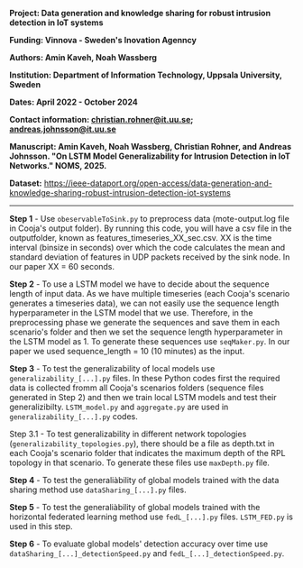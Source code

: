 
**Project: Data generation and knowledge sharing for robust intrusion detection in IoT systems**

**Funding: Vinnova - Sweden's Inovation Agenncy**

**Authors: Amin Kaveh, Noah Wassberg**

**Institution: Department of Information Technology, Uppsala University, Sweden**

**Dates: April 2022 - October 2024**

**Contact information: christian.rohner@it.uu.se; andreas.johnsson@it.uu.se**

**Manuscript: Amin Kaveh, Noah Wassberg, Christian Rohner, and Andreas Johnsson. "On LSTM Model Generalizability for Intrusion Detection in IoT Networks." NOMS, 2025.**

**Dataset:**  https://ieee-dataport.org/open-access/data-generation-and-knowledge-sharing-robust-intrusion-detection-iot-systems


---------------------------------------------------------------------------------------------------------------------------------

**Step 1** - Use `obeservableToSink.py` to preprocess data (mote-output.log file in Cooja's output folder). By running this code, you will have a csv file in the outputfolder, known as features_timeseries_XX_sec.csv. XX is the time interval (binsize in seconds) over which the code calculates the mean and standard deviation of features in UDP packets received by the sink node. In our paper XX = 60 seconds.

**Step 2** - To use a LSTM model we have to decide about the sequence length of input data. As we have multiple timeseries (each Cooja's scenario generates a timeseries data), we can not easily use the sequence length hyperparameter in the LSTM model that we use. Therefore, in the preprocessing phase we generate the sequences and save them in each scenario's folder and then we set the sequence length hyperparameter in the LSTM model as 1. To generate these sequences use `seqMaker.py`. In our paper we used sequence_length = 10 (10 minutes) as the input.

**Step 3** - To test the generalizability of local models use `generalizability_[...].py` files. In these Python codes first the required data is collected fromm all Cooja's scenarios folders (sequence files generated in Step 2) and then we train local LSTM models and test their generalizibilty. `LSTM_model.py` and `aggregate.py` are used in `generalizability_[...].py` codes.

Step 3.1 - To test generalizability in different network topologies (`generalizability_topologies.py`), there should be a file as depth.txt in each Cooja's scenario folder that indicates the maximum depth of the RPL topology in that scenario. To generate these files use `maxDepth.py` file.

**Step 4** - To test the generaliàbility of global models trained with the data sharing method use `dataSharing_[...].py` files.

**Step 5** - To test the generaliàbility of global models trained with the horizontal federated learning method use `fedL_[...].py` files. `LSTM_FED.py` is used in this step.

**Step 6** - To evaluate global models' detection accuracy over time use `dataSharing_[...]_detectionSpeed.py` and `fedL_[...]_detectionSpeed.py`.

